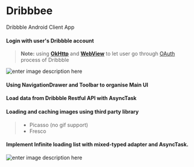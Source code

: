 # Dribbbee
Dribbble Android Client App



#### <i class="icon-login"></i> Login with user's Dribbble account
> **Note:** using **[OkHttp](http://square.github.io/okhttp/)** and **[WebView](https://developer.android.com/reference/android/webkit/WebView.html)** to let user go through [OAuth](http://developer.dribbble.com/v1/oauth/) process of Dribbble

![enter image description here](https://lh3.googleusercontent.com/-jBvRElaWANY/WGzOW5TB46I/AAAAAAAAAAU/BiOdCBQ7POghrbw_IkEz9OHZAOEYtmHlACLcB/s0/Screen+Shot+2017-01-04+at+6.28.00+pm.png "oauth.png")

#### <i class="icon-file"></i> Using NavigationDrawer and Toolbar to organise Main UI
#### <i class="icon-download"></i> Load data from Dribbble Restful API with **AsyncTask**
#### <i class="icon-picture"></i> Loading and caching images using third party library
> - Picasso (no gif support)
> - Fresco

#### <i class="icon-refresh"></i> Implement **Infinite loading list** with mixed-typed adapter and AsyncTask. 

![enter image description here](https://lh3.googleusercontent.com/-O9tjl8vtJpk/WGzZIm3qrcI/AAAAAAAAAAo/0zhkjCa3JvgGuGEK3VqtpWVef8i6DzqewCLcB/s0/Screen+Shot+2017-01-04+at+6.57.04+pm.png "org.png")
